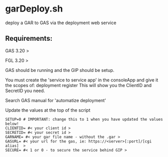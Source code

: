 # garDeploy.sh
deploy a GAR to GAS via the deployment web service

## Requirements:

GAS 3.20 > 

FGL 3.20 >

GAS should be running and the GIP should be setup.

You must create the 'service to service app' in the consoleApp and give it the scopes of: deployment register
This will show you the ClientID and SecretID you need.

Search GAS manual for 'automatize deployment'

Update the values at the top of the script
```
SETUP=0 # IMPORTANT: change this to 1 when you have updated the values below!
CLIENTID= #< your client id >
SECRETID= #< your secret id >
GARNAME= #< your gar file name - without the .gar >
GASURL= #< your url for the gas, ie: https://<server>[:port]/[cgi alias]  >
SECURE= #< 1 or 0 - to secure the service behind GIP >
```

